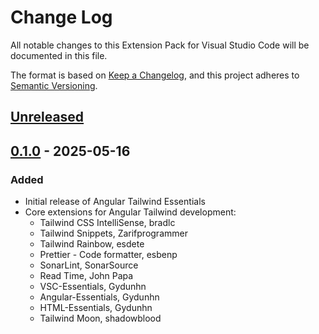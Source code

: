 # Change Log

All notable changes to this Extension Pack for Visual Studio Code will be documented in this file.

The format is based on [Keep a Changelog](https://keepachangelog.com/en/1.0.0/),
and this project adheres to [Semantic Versioning](https://semver.org/spec/v2.0.0.html).

## [Unreleased]

## [0.1.0] - 2025-05-16

### Added

* Initial release of Angular Tailwind Essentials
* Core extensions for Angular Tailwind development:
  * Tailwind CSS IntelliSense, bradlc
  * Tailwind Snippets, Zarifprogrammer
  * Tailwind Rainbow, esdete
  * Prettier - Code formatter, esbenp
  * SonarLint, SonarSource
  * Read Time, John Papa
  * VSC-Essentials, Gydunhn
  * Angular-Essentials, Gydunhn
  * HTML-Essentials, Gydunhn
  * Tailwind Moon, shadowblood

[Unreleased]: https://github.com/Gydunhn/Angular-Tailwind-Essentials/tree/develop
[0.1.0]: https://github.com/Gydunhn/Angular-Tailwind-Essentials/releases/tag/0.1.0
